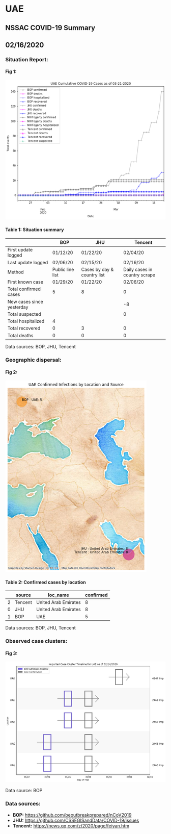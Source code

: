 # UAE
## NSSAC COVID-19 Summary
## 02/16/2020



### Situation Report:
#### Fig 1:
![UAE cases](../merged_histories/UAE_merged_histories.png)

#### Table 1: Situation summary


|                           | BOP              | JHU                         | Tencent                       |
|---------------------------|------------------|-----------------------------|-------------------------------|
| First update logged       | 01/12/20         | 01/22/20                    | 02/04/20                      |
| Last update logged        | 02/06/20         | 02/15/20                    | 02/16/20                      |
| Method                    | Public line list | Cases by day & country list | Daily cases in country scrape |
| First known case          | 01/29/20         | 01/22/20                    | 02/06/20                      |
| Total confirmed cases     | 5                | 8                           | 0                             |
| New cases since yesterday |                  |                             | -8                            |
| Total suspected           |                  |                             | 0                             |
| Total hospitalized        | 4                |                             |                               |
| Total recovered           | 0                | 3                           | 0                             |
| Total deaths              | 0                | 0                           | 0                             |
Data sources: BOP, JHU, Tencent


### Geographic dispersal:
#### Fig 2:
![UAE mapped](../case_locs/Uae_case_locs.png)

#### Table 2: Confirmed cases by location


|    | source   | loc_name             |   confirmed |
|----|----------|----------------------|-------------|
|  2 | Tencent  | United Arab Emirates |           8 |
|  0 | JHU      | United Arab Emirates |           8 |
|  1 | BOP      | UAE                  |           5 |

Data sources: BOP, JHU, Tencent


### Observed case clusters:
#### Fig 3:
![UAE cases](../cluster_analysis/UAE_imported_cases.png)



Data source: BOP


### Data sources:
* **BOP:** https://github.com/beoutbreakprepared/nCoV2019
* **JHU:** https://github.com/CSSEGISandData/COVID-19/issues
* **Tencent:** https://news.qq.com/zt2020/page/feiyan.htm